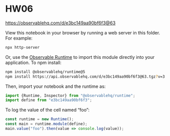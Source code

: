 # HW06

https://observablehq.com/d/e3bc149aa90bf6f3@63

View this notebook in your browser by running a web server in this folder. For
example:

~~~sh
npx http-server
~~~

Or, use the [Observable Runtime](https://github.com/observablehq/runtime) to
import this module directly into your application. To npm install:

~~~sh
npm install @observablehq/runtime@5
npm install https://api.observablehq.com/d/e3bc149aa90bf6f3@63.tgz?v=3
~~~

Then, import your notebook and the runtime as:

~~~js
import {Runtime, Inspector} from "@observablehq/runtime";
import define from "e3bc149aa90bf6f3";
~~~

To log the value of the cell named “foo”:

~~~js
const runtime = new Runtime();
const main = runtime.module(define);
main.value("foo").then(value => console.log(value));
~~~
